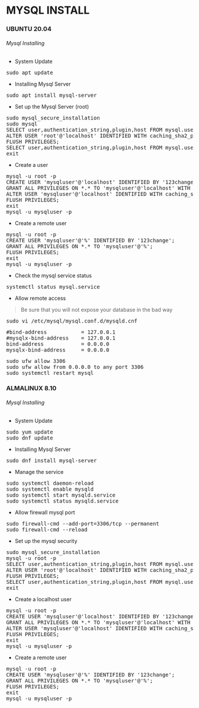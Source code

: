 
# MYSQL INSTALL

### UBUNTU 20.04
	
###### Mysql Installing

- System Update

<pre>
sudo apt update
</pre>

- Installing Mysql Server

<pre>
sudo apt install mysql-server
</pre>

- Set up the Mysql Server (root)

<pre>
sudo mysql_secure_installation
sudo mysql
SELECT user,authentication_string,plugin,host FROM mysql.user;
ALTER USER 'root'@'localhost' IDENTIFIED WITH caching_sha2_password BY '123change';
FLUSH PRIVILEGES;
SELECT user,authentication_string,plugin,host FROM mysql.user;
exit
</pre>

- Create a user

<pre>
mysql -u root -p
CREATE USER 'mysqluser'@'localhost' IDENTIFIED BY '123change';
GRANT ALL PRIVILEGES ON *.* TO 'mysqluser'@'localhost' WITH GRANT OPTION;
ALTER USER 'mysqluser'@'localhost' IDENTIFIED WITH caching_sha2_password BY '123change';
FLUSH PRIVILEGES;
exit
mysql -u mysqluser -p
</pre>

- Create a remote user

<pre>
mysql -u root -p
CREATE USER 'mysqluser'@'%' IDENTIFIED BY '123change';
GRANT ALL PRIVILEGES ON *.* TO 'mysqluser'@'%';
FLUSH PRIVILEGES;
exit
mysql -u mysqluser -p
</pre>

- Check the mysql service status

<pre>
systemctl status mysql.service
</pre>

- Allow remote access

> Be sure that you will not expose your database in the bad way

<pre>
sudo vi /etc/mysql/mysql.conf.d/mysqld.cnf
</pre>

<pre>
#bind-address           = 127.0.0.1
#mysqlx-bind-address    = 127.0.0.1
bind-address            = 0.0.0.0
mysqlx-bind-address     = 0.0.0.0
</pre>

<pre>
sudo ufw allow 3306
sudo ufw allow from 0.0.0.0 to any port 3306
sudo systemctl restart mysql
</pre>

### ALMALINUX 8.10

###### Mysql Installing

- System Update

<pre>
sudo yum update
sudo dnf update
</pre>

- Installing Mysql Server

<pre>
sudo dnf install mysql-server
</pre>

- Manage the service

<pre>
sudo systemctl daemon-reload
sudo systemctl enable mysqld
sudo systemctl start mysqld.service
sudo systemctl status mysqld.service
</pre>

- Allow firewall mysql port

<pre>
sudo firewall-cmd --add-port=3306/tcp --permanent
sudo firewall-cmd --reload
</pre>

- Set up the mysql security

<pre>
sudo mysql_secure_installation
mysql -u root -p
SELECT user,authentication_string,plugin,host FROM mysql.user;
ALTER USER 'root'@'localhost' IDENTIFIED WITH caching_sha2_password BY '123change';
FLUSH PRIVILEGES;
SELECT user,authentication_string,plugin,host FROM mysql.user;
exit
</pre>

- Create a localhost user

<pre>
mysql -u root -p
CREATE USER 'mysqluser'@'localhost' IDENTIFIED BY '123change';
GRANT ALL PRIVILEGES ON *.* TO 'mysqluser'@'localhost' WITH GRANT OPTION;
ALTER USER 'mysqluser'@'localhost' IDENTIFIED WITH caching_sha2_password BY '123change';
FLUSH PRIVILEGES;
exit
mysql -u mysqluser -p
</pre>

- Create a remote user

<pre>
mysql -u root -p
CREATE USER 'mysqluser'@'%' IDENTIFIED BY '123change';
GRANT ALL PRIVILEGES ON *.* TO 'mysqluser'@'%';
FLUSH PRIVILEGES;
exit
mysql -u mysqluser -p
</pre>


